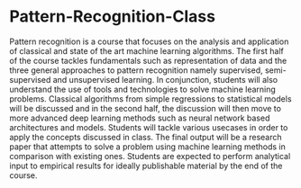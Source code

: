 # Pattern-Recognition-Class

Pattern recognition is a course that focuses on the analysis and application of classical and state of the art
machine learning algorithms. The first half of the course tackles fundamentals such as representation of
data and the three general approaches to pattern recognition namely supervised, semi-supervised and
unsupervised learning. In conjunction, students will also understand the use of tools and technologies to
solve machine learning problems. Classical algorithms from simple regressions to statistical models will be
discussed and in the second half, the discussion will then move to more advanced deep learning methods
such as neural network based architectures and models. Students will tackle various usecases in order to
apply the concepts discussed in class. The final output will be a research paper that attempts to solve a
problem using machine learning methods in comparison with existing ones. Students are expected to
perform analytical input to empirical results for ideally publishable material by the end of the course.
